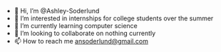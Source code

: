 - 👋 Hi, I’m @Ashley-Soderlund
- 👀 I’m interested in internships for college students over the summer
- 🌱 I’m currently learning computer science
- 💞️ I’m looking to collaborate on nothing currently
- 📫 How to reach me ansoderlund@gmail.com

<!---
Ashley-Soderlund/Ashley-Soderlund is a ✨ special ✨ repository because its `README.md` (this file) appears on your GitHub profile.
You can click the Preview link to take a look at your changes.
--->
